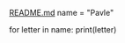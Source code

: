 [README.md](https://github.com/user-attachments/files/19998264/README.md)
name = "Pavle"

for letter in name:
    print(letter)